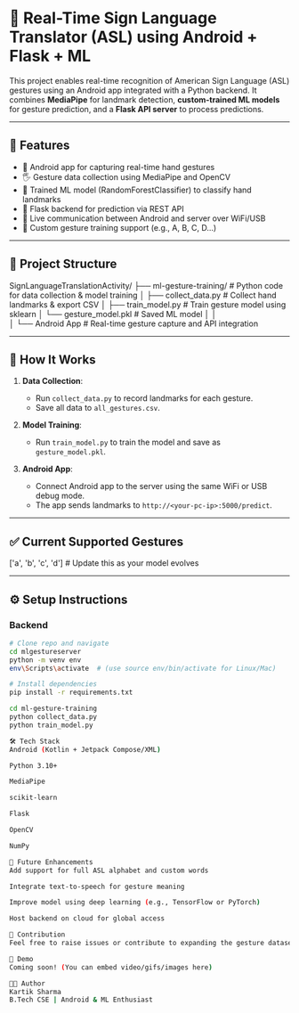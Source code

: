 # 🤟 Real-Time Sign Language Translator (ASL) using Android + Flask + ML

This project enables real-time recognition of American Sign Language (ASL) gestures using an Android app integrated with a Python backend. It combines **MediaPipe** for landmark detection, **custom-trained ML models** for gesture prediction, and a **Flask API server** to process predictions.

---

## 🚀 Features

- 📱 Android app for capturing real-time hand gestures
- 🖐️ Gesture data collection using MediaPipe and OpenCV
- 🧠 Trained ML model (RandomForestClassifier) to classify hand landmarks
- 🔌 Flask backend for prediction via REST API
- 🔁 Live communication between Android and server over WiFi/USB
- 🎯 Custom gesture training support (e.g., A, B, C, D...)

---

## 📁 Project Structure

SignLanguageTranslationActivity/
├── ml-gesture-training/ # Python code for data collection & model training
│ ├── collect_data.py # Collect hand landmarks & export CSV
│ ├── train_model.py # Train gesture model using sklearn
│ └── gesture_model.pkl # Saved ML model
│
│  
│
└── Android App # Real-time gesture capture and API integration


---

## 🧪 How It Works

1. **Data Collection**: 
   - Run `collect_data.py` to record landmarks for each gesture.
   - Save all data to `all_gestures.csv`.

2. **Model Training**: 
   - Run `train_model.py` to train the model and save as `gesture_model.pkl`.

3. **Android App**:
   - Connect Android app to the server using the same WiFi or USB debug mode.
   - The app sends landmarks to `http://<your-pc-ip>:5000/predict`.

---

## ✅ Current Supported Gestures

['a', 'b', 'c', 'd'] # Update this as your model evolves


---

## ⚙️ Setup Instructions

### Backend

```bash
# Clone repo and navigate
cd mlgestureserver
python -m venv env
env\Scripts\activate  # (use source env/bin/activate for Linux/Mac)

# Install dependencies
pip install -r requirements.txt

cd ml-gesture-training
python collect_data.py
python train_model.py

🛠️ Tech Stack
Android (Kotlin + Jetpack Compose/XML)

Python 3.10+

MediaPipe

scikit-learn

Flask

OpenCV

NumPy

🧠 Future Enhancements
Add support for full ASL alphabet and custom words

Integrate text-to-speech for gesture meaning

Improve model using deep learning (e.g., TensorFlow or PyTorch)

Host backend on cloud for global access

🤝 Contribution
Feel free to raise issues or contribute to expanding the gesture dataset and model accuracy.

📸 Demo
Coming soon! (You can embed video/gifs/images here)

🧑‍💻 Author
Kartik Sharma
B.Tech CSE | Android & ML Enthusiast






